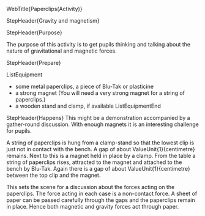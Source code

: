 WebTitle{Paperclips(Activity)}

StepHeader{Gravity and magnetism}

StepHeader{Purpose}

The purpose of this activity is to get pupils thinking and talking about the nature of gravitational and magnetic forces.

StepHeader{Prepare}

ListEquipment
- some metal paperclips, a piece of Blu-Tak or plasticine
- a strong magnet (You will need a very strong magnet for a string of paperclips.)
- a wooden stand and clamp, if available
ListEquipmentEnd

StepHeader{Happens}
This might be a demonstration accompanied by a gather-round discussion. With enough magnets it is an interesting challenge for pupils.

A string of paperclips is hung from a clamp-stand so that the lowest clip is just not in contact with the bench. A gap of about ValueUnit{1}{centimetre} remains. Next to this is a magnet held in place by a clamp. From the table a string of paperclips rises, attracted to the magnet and attached to the bench by Blu-Tak. Again there is a gap of about ValueUnit{1}{centimetre} between the top clip and the magnet.

This sets the scene for a discussion about the forces acting on the paperclips. The force acting in each case is a non-contact force. A sheet of paper can be passed carefully through the gaps and the paperclips remain in place. Hence both magnetic and gravity forces act through paper.

